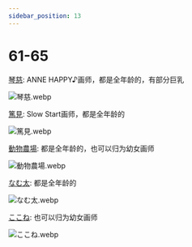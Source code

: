 ```yaml
---
sidebar_position: 13
---
```


# 61-65

[琴慈](https://x.com/cotoji_69/media): ANNE HAPPY♪画师，都是全年龄的，有部分巨乳

![琴慈.webp](https://p.inari.site/usr/1818/68e388461d138.webp)

[篤見](https://x.com/1093yuiko/media): Slow Start画师，都是全年龄的

![篤見.webp](https://p.inari.site/usr/1818/68e38846423d0.webp)

[動物農場](https://www.pixiv.net/users/32369927/illustrations): 都是全年龄的，也可以归为幼女画师

![動物農場.webp](https://p.inari.site/usr/1818/68e23f8ff2be3.webp)

[なむ太](https://x.com/namu_t22/media): 都是全年龄的

![なむ太.webp](https://p.inari.site/usr/1818/68e23fc3de81b.webp)

[ここね](https://www.pixiv.net/users/20898295/illustrations): 也可以归为幼女画师

![ここね.webp](https://p.inari.site/usr/1818/68e3685529749.webp)
